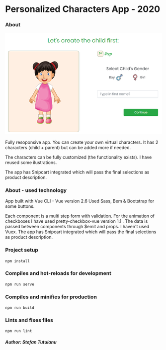 # Personalized Characters App - 2020

### About

![Preview Image](src/img/preview.png)

Fully resoponsive app. You can create your own virtual characters. It has 2 characters (child + parent) but can be added more if needed.

The characters can be fully customized (the functionality exists). I have reused some ilustrations.

The app has Snipcart integrated which will pass the final selections as product description.

### About - used technology

App built with Vue CLI - Vue version 2.6
Used Sass, Bem & Bootstrap for some buttons.

Each component is a multi step form with validation.
For the animation of checkboxes I have used pretty-checkbox-vue version 1.1 .
The data is passed between components through \$emit and props. I haven't used Vuex.
The app has Snipcart integrated which will pass the final selections as product description.

### Project setup

```
npm install
```

### Compiles and hot-reloads for development

```
npm run serve
```

### Compiles and minifies for production

```
npm run build
```

### Lints and fixes files

```
npm run lint
```

##### _Author:_ Stefan Tutuianu
